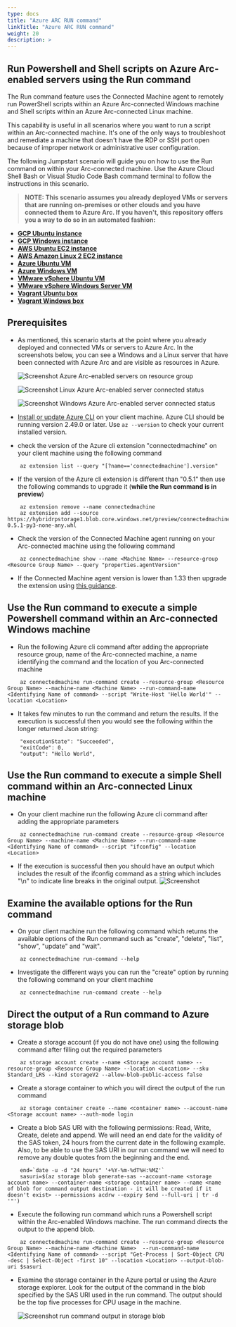 ```yaml
---
type: docs
title: "Azure ARC RUN command"
linkTitle: "Azure ARC RUN command"
weight: 20
description: >
---
```


## Run Powershell and Shell scripts on Azure Arc-enabled servers using the Run command

The Run command feature uses the Connected Machine agent to remotely run PowerShell scripts within an Azure Arc-connected Windows machine and Shell scripts within an Azure Arc-connected Linux machine. 

This capability is useful in all scenarios where you want to run a script within an Arc-connected machine. It's one of the only ways to troubleshoot and remediate a machine that doesn't have the RDP or SSH port open because of improper network or administrative user configuration.

The following Jumpstart scenario will guide you on how to use the Run command on within your Arc-connected machine. Use the Azure Cloud Shell Bash or Visual Studio Code Bash command terminal to follow the instructions in this scenario.

> **NOTE: This scenario assumes you already deployed VMs or servers that are running on-premises or other clouds and you have connected them to Azure Arc. If you haven't, this repository offers you a way to do so in an automated fashion:**

- **[GCP Ubuntu instance](https://azurearcjumpstart.io/azure_arc_jumpstart/azure_arc_servers/gcp/gcp_terraform_ubuntu/)**
- **[GCP Windows instance](https://azurearcjumpstart.io/azure_arc_jumpstart/azure_arc_servers/gcp/gcp_terraform_windows/)**
- **[AWS Ubuntu EC2 instance](https://azurearcjumpstart.io/azure_arc_jumpstart/azure_arc_servers/aws/aws_terraform_ubuntu/)**
- **[AWS Amazon Linux 2 EC2 instance](https://azurearcjumpstart.io/azure_arc_jumpstart/azure_arc_servers/aws/aws_terraform_al2/)**
- **[Azure Ubuntu VM](https://azurearcjumpstart.io/azure_arc_jumpstart/azure_arc_servers/azure/azure_arm_template_linux/)**
- **[Azure Windows VM](https://azurearcjumpstart.io/azure_arc_jumpstart/azure_arc_servers/azure/azure_arm_template_win/)**
- **[VMware vSphere Ubuntu VM](https://azurearcjumpstart.io/azure_arc_jumpstart/azure_arc_servers/vmware/vmware_terraform_ubuntu/)**
- **[VMware vSphere Windows Server VM](https://azurearcjumpstart.io/azure_arc_jumpstart/azure_arc_servers/vmware/vmware_terraform_winsrv/)**
- **[Vagrant Ubuntu box](https://azurearcjumpstart.io/azure_arc_jumpstart/azure_arc_servers/vagrant/local_vagrant_ubuntu/)**
- **[Vagrant Windows box](https://azurearcjumpstart.io/azure_arc_jumpstart/azure_arc_servers/vagrant/local_vagrant_windows/)**

## Prerequisites

- As mentioned, this scenario starts at the point where you already deployed and connected VMs or servers to Azure Arc. In the screenshots below, you can see a Windows and a Linux server that have been connected with Azure Arc and are visible as resources in Azure.

    ![Screenshot Azure Arc-enabled servers on resource group](./01.png)

    ![Screenshot Linux Azure Arc-enabled server connected status](./02.png)

    ![Screenshot Windows Azure Arc-enabled server connected status](./03.png)

- [Install or update Azure CLI](https://docs.microsoft.com/cli/azure/install-azure-cli?view=azure-cli-latest) on your client machine. Azure CLI should be running version 2.49.0 or later. Use ```az --version``` to check your current installed version.
- check the version of the Azure cli extension "connectedmachine" on your client machine using the following command
```shell
    az extension list --query "[?name=='connectedmachine'].version"
```
- If the version of the Azure cli extension is different than "0.5.1" then use the following commands to upgrade it (**while the Run command is in preview**)
```shell
    az extension remove --name connectedmachine
    az extension add --source https://hybridrpstorage1.blob.core.windows.net/preview/connectedmachine-0.5.1-py3-none-any.whl
```
- Check the version of the Connected Machine agent running on your Arc-connected machine using the following command

```shell
    az connectedmachine show --name <Machine Name> --resource-group <Resource Group Name> --query "properties.agentVersion"
```
- If the Connected Machine agent version is lower than 1.33 then upgrade the extension using [this guidance](https://learn.microsoft.com/en-us/azure/azure-arc/servers/manage-agent).

## Use the Run command to execute a simple Powershell command within an Arc-connected Windows machine

- Run the following Azure cli command after adding the appropriate resource group, name of the Arc-connected machine, a name identifying the command and the location of you Arc-connected machine
```shell
    az connectedmachine run-command create --resource-group <Resource Group Name> --machine-name <Machine Name> --run-command-name <Identifying Name of command> --script "Write-Host 'Hello World'" --location <Location>

```
- It takes few minutes to run the command and return the results. If the execution is successful then you would see the following within the longer returned Json string:
    
```shell
    "executionState": "Succeeded",
    "exitCode": 0,
    "output": "Hello World",
```

## Use the Run command to execute a simple Shell command within an Arc-connected Linux machine

- On your client machine run the following Azure cli command after adding the appropriate parameters

```shell
    az connectedmachine run-command create --resource-group <Resource Group Name> --machine-name <Machine Name> --run-command-name <Identifying Name of command> --script "ifconfig" --location <Location>
```
- If the execution is successful then you should have an output which includes the result of the ifconfig command as a string which includes "\n" to indicate line breaks in the original output.
    ![Screenshot](./04.png)

## Examine the available options for the Run command

- On your client machine run the following command which returns the available options of the Run command such as "create", "delete", "list", "show", "update" and "wait".

```shell
    az connectedmachine run-command --help
```
- Investigate the different ways you can run the "create" option by running the following command on your client machine

```shell
    az connectedmachine run-command create --help
```
## Direct the output of a Run command to Azure storage blob

- Create a storage account (if you do not have one) using the following command after filling out the required parameters

```shell
    az storage account create --name <Storage account name> --resource-group <Resource Group Name> --location <Location> --sku Standard_LRS --kind storageV2 --allow-blob-public-access false
```
- Create a storage container to which you will direct the output of the run command

```shell
    az storage container create --name <container name> --account-name <Storage account name> --auth-mode login
```

- Create a blob SAS URI with the following permissions: Read, Write, Create, delete and append. We will need an end date for the validity of the SAS token, 24 hours from the current date in the following example. Also, to be able to use the SAS URI in our run command we will need to remove any double quotes from the beginning and the end.

```shell
    end=`date -u -d "24 hours" '+%Y-%m-%dT%H:%MZ'`
    sasuri=$(az storage blob generate-sas --account-name <storage account name> --container-name <storage container name> --name <name of blob for command output destination - it will be created if it doesn't exist> --permissions acdrw --expiry $end --full-uri | tr -d '"')
``````

- Execute the following run command which runs a Powershell script within the Arc-enabled Windows machine. The run command directs the output to the append blob.

```shell
    az connectedmachine run-command create --resource-group <Resource Group Name> --machine-name <Machine Name>  --run-command-name <Identifying Name of command> --script "Get-Process | Sort-Object CPU -desc | Select-Object -first 10" --location <Location> --output-blob-uri $sasuri
```
- Examine the storage container in the Azure portal or using the Azure storage explorer. Look for the output of the command in the blob specified by the SAS URI used in the run command. The output should be the top five processes for CPU usage in the machine.

    ![Screenshot run command output in storage blob](./06.png)
